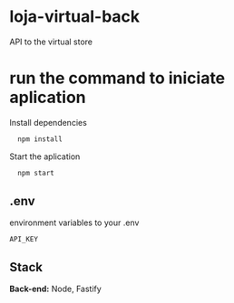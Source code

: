 # loja-virtual-back
API to the virtual store

# run the command to iniciate aplication

Install dependencies
```bash
  npm install
```

Start the aplication
```bash
  npm start
```

## .env 

environment variables to your .env

`API_KEY`

## Stack

**Back-end:** Node, Fastify

